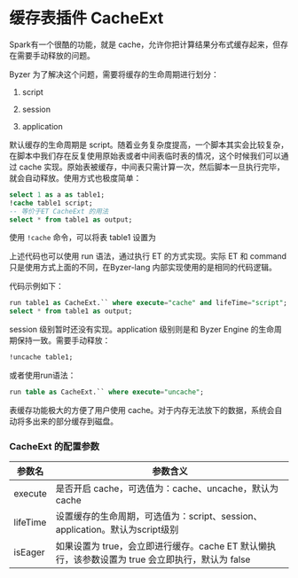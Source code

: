 # 缓存表插件 CacheExt

Spark有一个很酷的功能，就是 cache，允许你把计算结果分布式缓存起来，但存在需要手动释放的问题。

Byzer 为了解决这个问题，需要将缓存的生命周期进行划分：

1. script

2. session

3. application

默认缓存的生命周期是 script。随着业务复杂度提高，一个脚本其实会比较复杂，在脚本中我们存在反复使用原始表或者中间表临时表的情况，这个时候我们可以通过 cache 实现。原始表被缓存，中间表只需计算一次，然后脚本一旦执行完毕，就会自动释放。使用方式也极度简单：

```sql
select 1 as a as table1;
!cache table1 script;
-- 等价于ET CacheExt 的用法
select * from table1 as output;
```

使用 `!cache` 命令，可以将表 table1 设置为

上述代码也可以使用 run 语法，通过执行 ET 的方式实现。实际 ET 和 command 只是使用方式上面的不同，在Byzer-lang 内部实现使用的是相同的代码逻辑。

代码示例如下：

```sql
run table1 as CacheExt.`` where execute="cache" and lifeTime="script";
select * from table1 as output;
```

session 级别暂时还没有实现。application 级别则是和 Byzer Engine 的生命周期保持一致。需要手动释放：

```sql
!uncache table1;
```

或者使用run语法：
```sql
run table as CacheExt.`` where execute="uncache";
```

表缓存功能极大的方便了用户使用 cache。对于内存无法放下的数据，系统会自动将多出来的部分缓存到磁盘。


### CacheExt 的配置参数

| 参数名  |  参数含义 |
|---|---|
| execute | 是否开启 cache，可选值为：cache、uncache，默认为 cache |
| lifeTime | 设置缓存的生命周期，可选值为：script、session、application。默认为script级别 |
| isEager | 如果设置为 true，会立即进行缓存。cache ET 默认懒执行，该参数设置为 true 会立即执行，默认为 false |